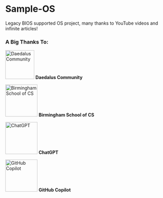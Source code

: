 # Sample-OS
Legacy BIOS supported OS project, many thanks to YouTube videos and infinite articles!

### A Big Thanks To:

<a href="https://youtube.com/@DaedalusCommunity" target="_blank"><img src="[https://path-to-daedalus-logo.png](https://yt3.googleusercontent.com/8CwM9GyFaxp4BXO4NKkgV-8cjwYdOBWu9akXPpQYjqzxmxNPKqt1-eT5SmxufIf93dvWh1Fq=s900-c-k-c0x00ffffff-no-rj)" alt="Daedalus Community" width="90" height="90"></a>
**Daedalus Community**

<a href="https://www.cs.bham.ac.uk/~exr/lectures/opsys/10_11/lectures/os-dev.pdf" target="_blank"><img src="https://path-to-birmingham-logo.png" alt="Birmingham School of CS" width="100" height="100"></a>
**Birmingham School of CS**

<a href="https://www.chatgpt.com/" target="_blank"><img src="https://logolook.net/wp-content/uploads/2024/02/%D0%A1hatGPT-Logo.png" alt="ChatGPT" width="100" height="100"></a>
**ChatGPT**

<a href="https://github.com/features/copilot/plans" target="_blank"><img src="https://path-to-copilot-logo.png" alt="GitHub Copilot" width="100" height="100"></a>
**GitHub Copilot**
